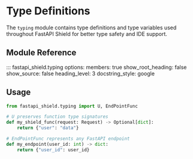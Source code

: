 # Type Definitions

The `typing` module contains type definitions and type variables used throughout FastAPI Shield for better type safety and IDE support.

## Module Reference

::: fastapi_shield.typing
    options:
      members: true
      show_root_heading: false
      show_source: false
      heading_level: 3
      docstring_style: google

## Usage

```python
from fastapi_shield.typing import U, EndPointFunc

# U preserves function type signatures
def my_shield_func(request: Request) -> Optional[dict]:
    return {"user": "data"}

# EndPointFunc represents any FastAPI endpoint
def my_endpoint(user_id: int) -> dict:
    return {"user_id": user_id}
``` 